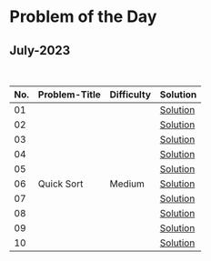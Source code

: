 # Problem of the Day

## July-2023

  <br>
  
| No. |         Problem-Title                         | Difficulty   | Solution |
| ----|---------------------------------------------- | -------      | ------- |
| 01  |                 |              | [Solution]( )
| 02  |                 |              | [Solution]( )
| 03  |                 |              | [Solution]( )
| 04  |                 |              | [Solution]( )
| 05  |                 |              | [Solution]( )
| 06  | Quick Sort      | Medium | [Solution](https://github.com/Mehul237/GFG_237/blob/main/00_Problem%20of%20the%20Day/07_July/QuickSort.cpp)
| 07  |                 |              | [Solution]( )
| 08  |                 |              | [Solution]( )
| 09  |                 |              | [Solution]( )
| 10  |                 |              | [Solution]( )
